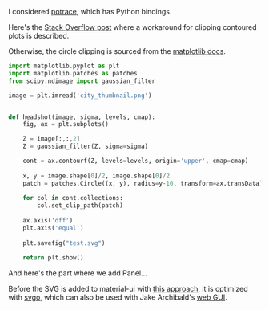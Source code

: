 I considered [potrace](http://potrace.sourceforge.net/), which has Python bindings.

Here's the [Stack Overflow post](https://stackoverflow.com/questions/25688573/matplotlib-set-clip-path-requires-patch-to-be-plotted) where a
workaround for clipping contoured plots is described.

Otherwise, the circle clipping is sourced from the [matplotlib docs](https://matplotlib.org/3.1.1/gallery/images_contours_and_fields/image_clip_path.html#sphx-glr-gallery-images-contours-and-fields-image-clip-path-py).

```python
import matplotlib.pyplot as plt
import matplotlib.patches as patches
from scipy.ndimage import gaussian_filter

image = plt.imread('city_thumbnail.png')


def headshot(image, sigma, levels, cmap):
    fig, ax = plt.subplots()

    Z = image[:,:,2]
    Z = gaussian_filter(Z, sigma=sigma)

    cont = ax.contourf(Z, levels=levels, origin='upper', cmap=cmap)
    
    x, y = image.shape[0]/2, image.shape[0]/2
    patch = patches.Circle((x, y), radius=y-10, transform=ax.transData)
    
    for col in cont.collections:
        col.set_clip_path(patch)
    
    ax.axis('off')
    plt.axis('equal')
    
    plt.savefig("test.svg")
    
    return plt.show()
```

And here's the part where we add Panel...

Before the SVG is added to material-ui with [this approach](https://material-ui.com/components/icons/#svgicon), it is optimized with [svgo](https://github.com/svg/svgo), which can also be used with Jake Archibald's [web GUI](https://jakearchibald.github.io/svgomg/).
